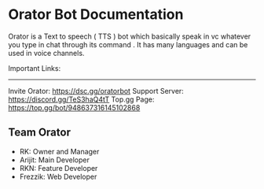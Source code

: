 # Orator Bot Documentation

Orator is a Text to speech ( TTS ) bot which basically speak in vc whatever you type in chat through its command . It has many languages and can be used in voice channels.

Important Links:

----------------
Invite Orator: https://dsc.gg/oratorbot
Support Server: https://discord.gg/TeS3haQ4tT
Top.gg Page: https://top.gg/bot/948637316145102868

Team Orator
----------

- RK: Owner and Manager
- Arijit: Main Developer
- RKN: Feature Developer
- Frezzik: Web Developer 